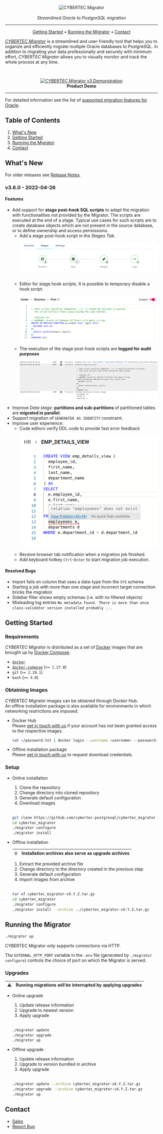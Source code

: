 <p align="center">
  <img alt="CYBERTEC Migrator" width="300px" src="https://www.cybertec-postgresql.com/wp-content/uploads/2018/03/Migrator_neu-300x79.png"/>
  <br/><br/>
  <i>Streamlined Oracle to PostgreSQL migration</i>
</p>

---

<p align="center">
  <a href="#getting-started">Getting Started</a> •
  <a href="#running-the-migrator">Running the Migrator</a> •
  <a href="#contact">Contact</a>
</p>

[_CYBERTEC Migrator_](https://www.cybertec-postgresql.com/en/products/cybertec-migrator/) is a streamlined and user-friendly tool that helps you to organize and efficiently migrate multiple Oracle databases to PostgreSQL.
In addition to migrating your data professionally and securely with minimum effort, _CYBERTEC Migrator_ allows you to visually monitor and track the whole process at any time.

<br/>

<p align="center">
  <a href="http://www.youtube.com/watch?v=8hSrFVOw3Rc"><img alt="CYBERTEC Migrator v3 Demonstration" width="384px" src="http://img.youtube.com/vi/8hSrFVOw3Rc/0.jpg"/></a><br/>
  <b>Product Demo</b>
</p>

---

For detailed information see the list of [supported migration features for Oracle](docs/oracle-migration-support.md).

## Table of Contents

1. [What's New](#whats-new)
2. [Getting Started](#getting-started)
3. [Running the Migrator](#running-the-migrator)
4. [Contact](#contact)

## What's New

For older releases see [Release Notes](RELEASE_NOTES.md).

### v3.6.0 - 2022-04-26

#### Features

- Add support for __stage post-hook SQL scripts__ to adapt the migration with functionalities not provided by the Migrator.
  The scripts are executed at the end of a stage.
  Typical use cases for such scripts are to create database objects which are not present in the source database, or to define ownership and access permissions.  
    - Add a stage post-hook script in the _Stages Tab_.
      <p align="left">
          <img src="./docs/pictures/release-notes/v3.6.0/stage-post-hook-scripts.png"></img>
      </p>
    - Editor for stage hook scripts. It is possible to temporary disable a hook script.
      <p align="left">
          <img src="./docs/pictures/release-notes/v3.6.0/stage-post-hook-script-editor.png"></img>
      </p>
    - The execution of the stage post-hook scripts are __logged for audit purposes__
      <p align="left">
          <img src="./docs/pictures/release-notes/v3.6.0/stage-post-hook-script-logging.png"></img>
      </p>
- Improve _Data stage_: __partitions and sub-partitions__ of partitioned tables are __migrated in parallel__.
- Support migration of `GENERATED AS IDENTITY` constraint.
- Improve user experience:
    - Code editors verify DDL code to provide fast error feedback
      <p align="left">
          <img src="./docs/pictures/release-notes/v3.6.0/editor-code-verification.png"></img>
      </p>
    - Receive browser tab notification when a migration job finished.
    - Add keyboard hotkey `Ctrl`-`Enter` to start migration job execution.

#### Resolved Bugs

- Import fails on column that uses a data-type from the `SYS` schema
- Starting a job with more than one stage and incorrect target connection bricks the migration
- Sidebar filter shows empty schemas (i.e. with no filtered objects)
- Misleading log entries `No metadata found. There is more than once class-validator version installed probably ...`

## Getting Started

### Requirements

_CYBERTEC Migrator_ is distributed as a set of [Docker](https://www.docker.com/) images that are brought up by [Docker Compose](https://docs.docker.com/compose/).

- [`docker`](https://docs.docker.com/get-docker/)
- [`docker-compose`](https://docs.docker.com/compose/install/) (`>= 1.27.0`)
- `git` (`>= 2.20.1`)
- `bash` (`>= 4.0`)

### Obtaining Images

_CYBERTEC Migrator_ images can be obtained through Docker Hub.  
An offline installation package is also available for environments in which networking restrictions are imposed.

- Docker Hub  
  Please [get in touch with us](#contact) if your account has not been granted access to the respective images.

  ```sh
  cat ~/password.txt | docker login --username <username> --password-stdin
  ```

- Offline installation package  
  Please [get in touch with us](#contact) to request download credentials.

### Setup

- Online installation

  1. Clone the repository
  2. Change directory into cloned repository
  3. Generate default configuration
  4. Download images

  <br/>

  ```sh
  git clone https://github.com/cybertec-postgresql/cybertec_migrator
  cd cybertec_migrator
  ./migrator configure
  ./migrator install
  ```

- Offline installation

  | 💡  | Installation archives also serve as upgrade archives |
    | --- | ---------------------------------------------------- |

  1. Extract the provided archive file
  2. Change directory to the directory created in the previous step
  3. Generate default configuration
  4. Import images from archive

  <br/>

  ```sh
  tar xf cybertec_migrator-vX.Y.Z.tar.gz
  cd cybertec_migrator
  ./migrator configure
  ./migrator install --archive ../cybertec_migrator-vX.Y.Z.tar.gz
  ```

## Running the Migrator

```sh
./migrator up
```

CYBERTEC Migrator only supports connections via HTTP.

The `EXTERNAL_HTTP_PORT` variable in the `.env` file (generated by `./migrator configure`) controls the choice of port on which the Migrator is served.

### Upgrades

| ⚠️  | Running migrations _will_ be interrupted by applying upgrades |
| --- | ------------------------------------------------------------- |

- Online upgrade

  1. Update release information
  2. Upgrade to newest version
  3. Apply upgrade

  <br/>

  ```sh
  ./migrator update
  ./migrator upgrade
  ./migrator up
  ```

- Offline upgrade

  1. Update release information
  2. Upgrade to version bundled in archive
  3. Apply upgrade

  <br/>

  ```sh
  ./migrator update --archive cybertec_migrator-vX.Y.Z.tar.gz
  ./migrator upgrade --archive cybertec_migrator-vX.Y.Z.tar.gz
  ./migrator up
  ```

## Contact

- [Sales](https://www.cybertec-postgresql.com/en/contact/)
- [Report Bug](https://cybertec.atlassian.net/servicedesk/customer/portal/3/group/4/create/23)
